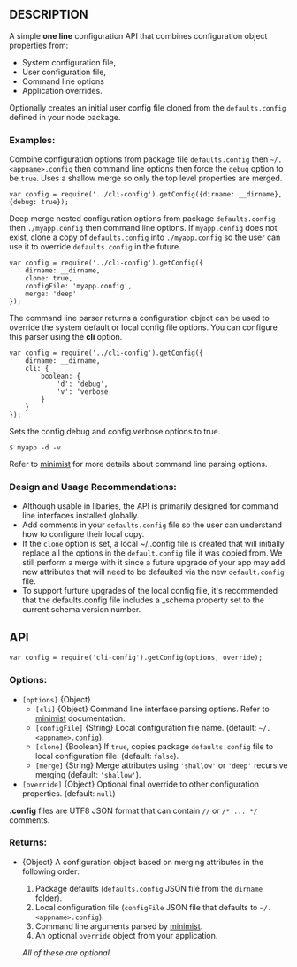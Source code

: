 ## DESCRIPTION 

A simple **one line** configuration API that combines configuration object properties from:
 
- System configuration file,
- User configuration file, 
- Command line options 
- Application overrides.

Optionally creates an initial user config file cloned from the `defaults.config` defined in your node package.

### Examples:

Combine configuration options from package file `defaults.config` then `~/.<appname>.config` then command line options then force the `debug` option to be `true`.  Uses a shallow merge so only the top level properties are merged.  

	var config = require('../cli-config').getConfig({dirname: __dirname}, {debug: true});
	
Deep merge nested configuration options from package `defaults.config` then `./myapp.config` then command line options.  If `myapp.config` does not exist, clone a copy of `defaults.config` into `./myapp.config` so the user can use it to override `defaults.config` in the future.

	var config = require('../cli-config').getConfig({
		dirname: __dirname,
		clone: true,
		configFile: 'myapp.config',
		merge: 'deep'
	});

The command line parser returns a configuration object can be used to override the system default or local config file options.  You can configure this parser using the **cli** option.  

	var config = require('../cli-config').getConfig({
		dirname: __dirname,
		cli: { 
			boolean: {
				'd': 'debug',
				'v': 'verbose'
			} 
		} 
	});
	
Sets the config.debug and config.verbose options to true.

	$ myapp -d -v     

Refer to [minimist](https://github.com/substack/minimist) for more details about command line parsing options.
	
### Design and Usage Recommendations:

  - Although usable in libaries, the API is primarily designed for command line interfaces installed globally.
  - Add comments in your `defaults.config` file so the user can understand how to configure their local copy.
  - If the `clone` option is set, a local ~/.<appname>.config file is created that will initially replace all the options in the `default.config` file it was copied from. We still perform a merge with it since a future upgrade of your app may add new attributes that will need to be defaulted via the new `default.config` file.
  - To support furture upgrades of the local config file, it's recommended that the defaults.config file includes a _schema property set to the current schema version number.
## API

    var config = require('cli-config').getConfig(options, override);

### Options:

  - `[options]` {Object}
    - `[cli]`			{Object} Command line interface parsing options.  Refer to [minimist](https://github.com/substack/minimist) documentation.
    - `[configFile]`	{String} Local configuration file name. (default: `~/.<appname>.config`).
    - `[clone]`			{Boolean} If `true`, copies package `defaults.config` file to local configuration file. (default: `false`).
    - `[merge]`			{String} Merge attributes using `'shallow'` or `'deep'` recursive merging (default: `'shallow'`).
  - `[override]`		{Object} Optional final override to other configuration properties.  (default: `null`) 

**.config** files are UTF8 JSON format that can contain `//` or `/* ... */` comments.

### Returns:

  - {Object} A configuration object based on merging attributes in the following order:
    1. Package defaults (`defaults.config` JSON file from the `dirname` folder).
    1. Local configuration file (`configFile` JSON file that defaults to `~/.<appname>.config`).
    1. Command line arguments parsed by [minimist](https://github.com/substack/minimist). 
    1. An optional `override` object from your application. 

	*All of these are optional.*
	
